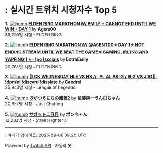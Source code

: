 # : 실시간 트위치 시청자수 Top 5

**1.** [![thumb](https://static-cdn.jtvnw.net/previews-ttv/live_user_agent00-320x180.jpg)](https://twitch.tv/Agent00)
**[ELDEN RING MARATHON W/ EMILY + CANNOT END UNTIL WE WIN + DAY 1](https://twitch.tv/Agent00)** by **Agent00**<br>35,250명 시청  - ELDEN RING

**2.** [![thumb](https://static-cdn.jtvnw.net/previews-ttv/live_user_extraemily-320x180.jpg)](https://twitch.tv/ExtraEmily)
**[ELDEN RING MARATHON W/ @AGENT00 ⭐ DAY 1 ⭐ NOT ENDING STREAM UNTIL WE BEAT THE GAME ⭐ GAMING, IRL'ING AND YAPPING:) ⭐ - !po !socials](https://twitch.tv/ExtraEmily)** by **ExtraEmily**<br>29,764명 시청  - ELDEN RING

**3.** [![thumb](https://static-cdn.jtvnw.net/previews-ttv/live_user_caedrel-320x180.jpg)](https://twitch.tv/Caedrel)
**[🔴LCK WEDNESDAY HLE VS NS // LPL AL VS IG / BLG VS JDG🔴-  !dpmlol !discord !displate](https://twitch.tv/Caedrel)** by **Caedrel**<br>25,943명 시청  - League of Legends

**4.** [![thumb](https://static-cdn.jtvnw.net/previews-ttv/live_user_kato_junichi0817-320x180.jpg)](https://twitch.tv/加藤純一うん〇ちゃん)
**[８がつ６にちの雑談2](https://twitch.tv/加藤純一うん〇ちゃん)** by **加藤純一うん〇ちゃん**<br>20,957명 시청  - Just Chatting

**5.** [![thumb](https://static-cdn.jtvnw.net/previews-ttv/live_user_bonchan0311-320x180.jpg)](https://twitch.tv/ボンちゃん)
**[サガット二日目](https://twitch.tv/ボンちゃん)** by **ボンちゃん**<br>12,283명 시청  - Street Fighter 6


---
: 마지막 업데이트: 2025-08-06 08:20 UTC

Powered by [Twitch API](https://dev.twitch.tv/docs/api/reference) · 자동화 봇
